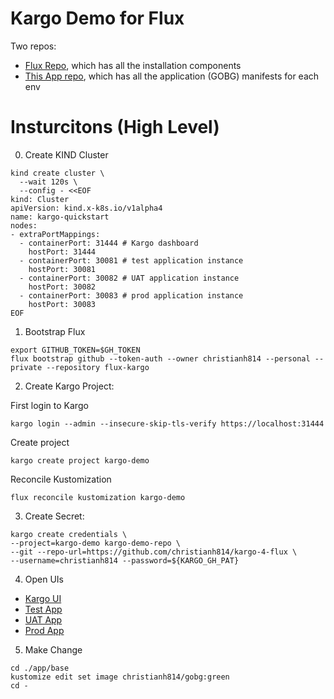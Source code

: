 # Kargo Demo for Flux

Two repos:

* [Flux Repo](https://github.com/christianh814/flux-kargo), which has all the installation components
* [This App repo](#kargo-demo-for-flux), which has all the application (GOBG) manifests for each env

# Insturcitons (High Level)

0. Create KIND Cluster

```shell
kind create cluster \
  --wait 120s \
  --config - <<EOF
kind: Cluster
apiVersion: kind.x-k8s.io/v1alpha4
name: kargo-quickstart
nodes:
- extraPortMappings:
  - containerPort: 31444 # Kargo dashboard
    hostPort: 31444
  - containerPort: 30081 # test application instance
    hostPort: 30081
  - containerPort: 30082 # UAT application instance
    hostPort: 30082
  - containerPort: 30083 # prod application instance
    hostPort: 30083
EOF
```

1. Bootstrap Flux

```shell
export GITHUB_TOKEN=$GH_TOKEN
flux bootstrap github --token-auth --owner christianh814 --personal --private --repository flux-kargo
```

2. Create Kargo Project:

First login to Kargo

```shell
kargo login --admin --insecure-skip-tls-verify https://localhost:31444
```

Create project

```shell
kargo create project kargo-demo
```

Reconcile Kustomization

```shell
flux reconcile kustomization kargo-demo
```

3. Create Secret: 

```shell
kargo create credentials \
--project=kargo-demo kargo-demo-repo \
--git --repo-url=https://github.com/christianh814/kargo-4-flux \
--username=christianh814 --password=${KARGO_GH_PAT}
```

4. Open UIs

* [Kargo UI](https://localhost:31444)
* [Test App](http://localhost:30081)
* [UAT App](http://localhost:30082)
* [Prod App](http://localhost:30083)

5. Make Change

```shell
cd ./app/base
kustomize edit set image christianh814/gobg:green
cd -
```
